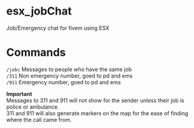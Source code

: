 # esx_jobChat
Job/Emergency chat for fivem using ESX

# Commands
``/jobc`` Messages to people who have the same job  
``/311`` Non emergency number, goed to pd and ems  
``/911`` Emergency number, goed to pd and ems  

**Important**  
Messages to 311 and 911 will not show for the sender unless their job is police or ambulance.  
311 and 911 will also generate markers on the map for the ease of finding where the call came from.
